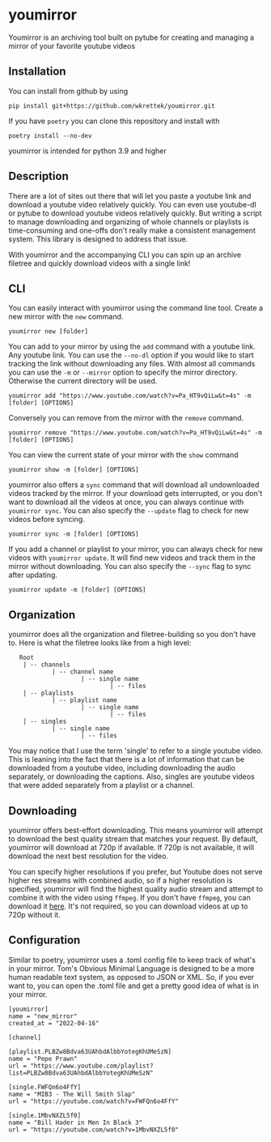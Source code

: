 # youmirror
Youmirror is an archiving tool built on pytube for creating and managing a mirror of your favorite youtube videos

## Installation

You can install from github by using

`pip install git+https://github.com/wkrettek/youmirror.git`

If you have `poetry` you can clone this repository and install with

`poetry install --no-dev`

youmirror is intended for python 3.9 and higher

## Description

There are a lot of sites out there that will let you paste a youtube link and download a youtube video relatively quickly. You can even use youtube-dl or pytube to download youtube videos relatively quickly. But writing a script to manage downloading and organizing of whole channels or playlists is time-consuming and one-offs don't really make a consistent management system. This library is designed to address that issue.

With youmirror and the accompanying CLI you can spin up an archive filetree and quickly download videos with a single link!

## CLI

You can easily interact with youmirror using the command line tool. Create a new mirror with the
`new` command.

`youmirror new [folder]`

You can add to your mirror by using the `add` command with a youtube link. Any youtube link. You can use the `--no-dl` option if you would like to start tracking the link without downloading any files. With almost all commands you can use the `-m` or `--mirror` option to specify the mirror directory. Otherwise the current directory will be used. 

`youmirror add "https://www.youtube.com/watch?v=Pa_HT9vQiLw&t=4s" -m [folder] [OPTIONS]`

Conversely you can remove from the mirror with the `remove` command.

`youmirror remove "https://www.youtube.com/watch?v=Pa_HT9vQiLw&t=4s" -m [folder] [OPTIONS]`

You can view the current state of your mirror with the `show` command

`youmirror show -m [folder] [OPTIONS]`

youmirror also offers a `sync` command that will download all undownloaded videos tracked by the mirror. If your download gets interrupted, or you don't want to download all the videos at once, you can always continue with `youmirror sync`.  You can also specify the `--update` flag to check for new videos before syncing.

`youmirror sync -m [folder] [OPTIONS]`

If you add a channel or playlist to your mirror, you can always check for new videos with `youmirror update`. It will find new videos and track them in the mirror without downloading. You can also specify the `--sync` flag to sync after updating.

`youmirror update -m [folder] [OPTIONS]`

## Organization

youmirror does all the organization and filetree-building so you don't have to. Here is what the filetree looks like from a high level:

```
   Root
    | -- channels
            | -- channel name
                    | -- single name
                            | -- files
    | -- playlists
            | -- playlist name
                    | -- single name
                            | -- files
    | -- singles
            | -- single name
                    | -- files
```
            
You may notice that I use the term 'single' to refer to a single youtube video. This is leaning into the fact that there is a lot of information that can be downloaded from a youtube video, including downloading the audio separately, or downloading the captions. Also, singles are youtube videos that were added separately from a playlist or a channel.


## Downloading

youmirror offers best-effort downloading. This means youmirror will attempt to download the best quality stream that matches your request. By default, youmirror will download at 720p if available. If 720p is not available, it will download the next best resolution for the video. 

You can specify higher resolutions if you prefer, but Youtube does not serve higher res streams with combined audio, so if a higher resolution is specified, youmirror will find the highest quality audio stream and attempt to combine it with the video using `ffmpeg`. If you don't have `ffmpeg`, you can download it [here](https://www.ffmpeg.org/download.html). It's not required, so you can download videos at up to 720p without it.


## Configuration

Similar to poetry, youmirror uses a .toml config file to keep track of what's in your mirror. Tom's Obvious Minimal Language is designed to be a more human readable text system, as opposed to JSON or XML. So, if you ever want to, you can open the .toml file and get a pretty good idea of what is in your mirror.

```
[youmirror]
name = "new_mirror"
created_at = "2022-04-16"

[channel]

[playlist.PLBZw8Bdva63UAhbdAlbbYotegKhUMeSzN]
name = "Pepe Prawn"
url = "https://www.youtube.com/playlist?list=PLBZw8Bdva63UAhbdAlbbYotegKhUMeSzN"

[single.FWFQn6o4FfY]
name = "MIB3 - The Will Smith Slap"
url = "https://youtube.com/watch?v=FWFQn6o4FfY"

[single.1MbvNXZL5f0]
name = "Bill Hader in Men In Black 3"
url = "https://youtube.com/watch?v=1MbvNXZL5f0"
```

